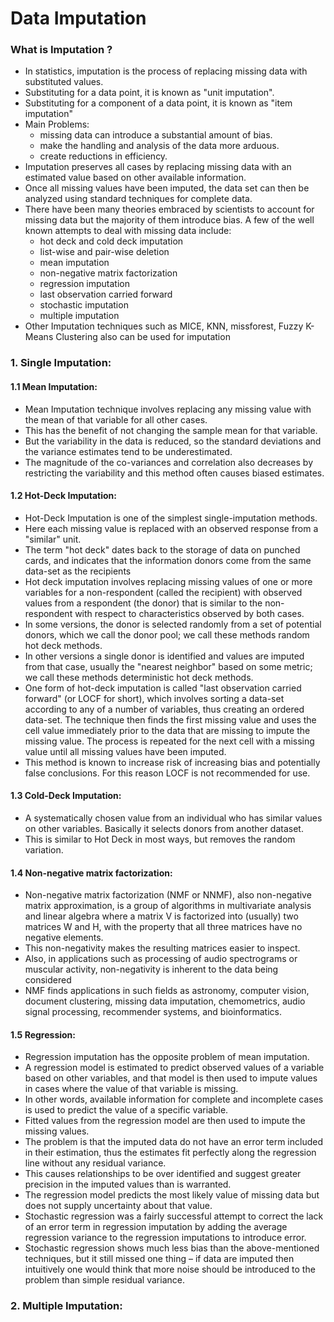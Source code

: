 # Data Imputation

### What is Imputation ?
- In statistics, imputation is the process of replacing missing data with substituted values. 
- Substituting for a data point, it is known as "unit imputation".
- Substituting for a component of a data point, it is known as "item imputation"
- Main Problems:
	- missing data can introduce a substantial amount of bias.
	- make the handling and analysis of the data more arduous.
	- create reductions in efficiency.
- Imputation preserves all cases by replacing missing data with an estimated value based on other available information.
- Once all missing values have been imputed, the data set can then be analyzed using standard techniques for complete data.
- There have been many theories embraced by scientists to account for missing data but the majority of them introduce bias. A few of the well known attempts to deal with missing data include:
	- hot deck and cold deck imputation
	- list-wise and pair-wise deletion
	- mean imputation
	- non-negative matrix factorization
	- regression imputation
	- last observation carried forward
	- stochastic imputation
	- multiple imputation
- Other Imputation techniques such as MICE, KNN, missforest, Fuzzy K-Means Clustering also can be used for imputation

### 1. Single Imputation:
#### 1.1 Mean Imputation:
- Mean Imputation technique involves replacing any missing value with the mean of that variable for all other cases.
- This has the benefit of not changing the sample mean for that variable.
- But the variability in the data is reduced, so the standard deviations and the variance estimates tend to be underestimated.
- The magnitude of the co-variances and correlation also decreases by restricting the variability and this method often causes biased estimates.

#### 1.2 Hot-Deck Imputation:
- Hot-Deck Imputation is one of the simplest single-imputation methods.
- Here each missing value is replaced with an observed response from a "similar" unit.
- The term "hot deck" dates back to the storage of data on punched cards, and indicates that the information donors come from the same data-set as the recipients
- Hot deck imputation involves replacing missing values of one or more variables for a non-respondent (called the recipient) with observed values from a respondent (the donor) that is similar to the non-respondent with respect to characteristics observed by both cases.
- In some versions, the donor is selected randomly from a set of potential donors, which we call the donor pool; we call these methods random hot deck methods.
- In other versions a single donor is identified and values are imputed from that case, usually the "nearest neighbor" based on some metric; we call these methods deterministic hot deck methods.
- One form of hot-deck imputation is called "last observation carried forward" (or LOCF for short), which involves sorting a data-set according to any of a number of variables, thus creating an ordered data-set. The technique then finds the first missing value and uses the cell value immediately prior to the data that are missing to impute the missing value. The process is repeated for the next cell with a missing value until all missing values have been imputed.
- This method is known to increase risk of increasing bias and potentially false conclusions. For this reason LOCF is not recommended for use.

#### 1.3 Cold-Deck Imputation:
- A systematically chosen value from an individual who has similar values on other variables. Basically it selects donors from another dataset. 
- This is similar to Hot Deck in most ways, but removes the random variation.

#### 1.4 Non-negative matrix factorization:
- Non-negative matrix factorization (NMF or NNMF), also non-negative matrix approximation,  is a group of algorithms in multivariate analysis and linear algebra where a matrix V is factorized into (usually) two matrices W and H, with the property that all three matrices have no negative elements.
- This non-negativity makes the resulting matrices easier to inspect.
- Also, in applications such as processing of audio spectrograms or muscular activity, non-negativity is inherent to the data being considered
- NMF finds applications in such fields as astronomy, computer vision, document clustering, missing data imputation, chemometrics, audio signal processing, recommender systems, and bioinformatics.

#### 1.5 Regression:
- Regression imputation has the opposite problem of mean imputation.
- A regression model is estimated to predict observed values of a variable based on other variables, and that model is then used to impute values in cases where the value of that variable is missing.
- In other words, available information for complete and incomplete cases is used to predict the value of a specific variable. 
- Fitted values from the regression model are then used to impute the missing values.
- The problem is that the imputed data do not have an error term included in their estimation, thus the estimates fit perfectly along the regression line without any residual variance.
- This causes relationships to be over identified and suggest greater precision in the imputed values than is warranted. 
- The regression model predicts the most likely value of missing data but does not supply uncertainty about that value.
- Stochastic regression was a fairly successful attempt to correct the lack of an error term in regression imputation by adding the average regression variance to the regression imputations to introduce error. 
-  Stochastic regression shows much less bias than the above-mentioned techniques, but it still missed one thing – if data are imputed then intuitively one would think that more noise should be introduced to the problem than simple residual variance.

### 2. Multiple Imputation:
